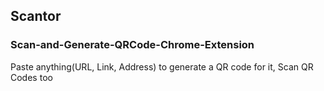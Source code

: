 ## Scantor

### Scan-and-Generate-QRCode-Chrome-Extension

Paste anything(URL, Link, Address) to generate a QR code for it, Scan QR Codes too
